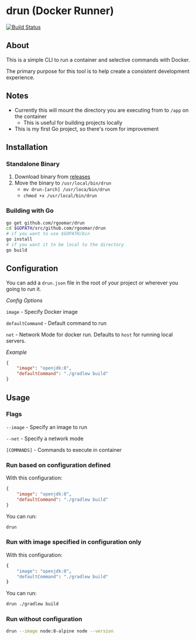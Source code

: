 # drun (Docker Runner)

[![Build Status](https://travis-ci.org/rgoomar/drun.svg?branch=master)](https://travis-ci.org/rgoomar/drun)

## About

This is a simple CLI to run a container and selective commands with Docker.

The primary purpose for this tool is to help create a consistent development experience.

## Notes

* Currently this will mount the directory you are executing from to `/app` on the container
    * This is useful for building projects locally
* This is my first Go project, so there's room for improvement

## Installation

### Standalone Binary

1. Download binary from [releases](https://github.com/rgoomar/drun/releases/)
1. Move the binary to `/usr/local/bin/drun`
    - `mv drun-[arch] /usr/loca/bin/drun`
    - `chmod +x /usr/local/bin/drun`

### Building with Go

```bash
go get github.com/rgoomar/drun
cd $GOPATH/src/github.com/rgoomar/drun
# if you want to use $GOPATH/bin
go install
# if you want it to be local to the directory
go build
```

## Configuration

You can add a `drun.json` file in the root of your project or wherever you going to run it.

*Config Options*

`image` - Specify Docker image

`defaultCommand` - Default command to run

`net` - Network Mode for docker run. Defaults to `host` for running local servers.

*Example*
```json
{
    "image": "openjdk:8",
    "defaultCommand": "./gradlew build"
}
```

## Usage

### Flags

`--image` - Specify an image to run

`--net` - Specify a network mode

`[COMMANDS]` - Commands to execute in container

### Run based on configuration defined

With this configuration:
```json
{
    "image": "openjdk:8",
    "defaultCommand": "./gradlew build"
}
```

You can run:
```bash
drun
```

### Run with image specified in configuration only

With this configuration:
```bash
{
    "image": "openjdk:8",
    "defaultCommand": "./gradlew build"
}
```

You can run:
```bash
drun ./gradlew build
```

### Run without configuration

```bash
drun --image node:8-alpine node --version
```
